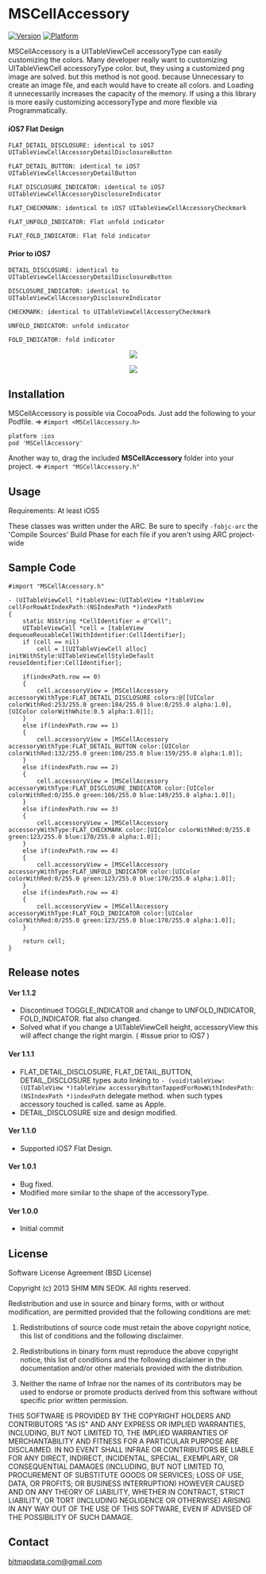 MSCellAccessory
============

[![Version](https://cocoapod-badges.herokuapp.com/v/MSCellAccessory/badge.png)](https://cocoapod-badges.herokuapp.com/v/MSCellAccessory/badge.png)
[![Platform](https://cocoapod-badges.herokuapp.com/p/MSCellAccessory/badge.png)](https://cocoapod-badges.herokuapp.com/p/MSCellAccessory/badge.png)


MSCellAccessory is a UITableViewCell accessoryType can easily customizing the colors. Many developer really want to customizing UITableViewCell accessoryType color. but, they using a customized png image are solved. but this method is not good. because Unnecessary to create an image file, and each would have to create all colors. and Loading it unnecessarily increases the capacity of the memory. If using a this library is more easily customizing accessoryType and more flexible via Programmatically.

#### iOS7 Flat Design
 
    FLAT_DETAIL_DISCLOSURE: identical to iOS7 UITableViewCellAccessoryDetailDisclosureButton
 
 	FLAT_DETAIL_BUTTON: identical to iOS7 UITableViewCellAccessoryDetailButton
 
	FLAT_DISCLOSURE_INDICATOR: identical to iOS7 UITableViewCellAccessoryDisclosureIndicator
 
	FLAT_CHECKMARK: identical to iOS7 UITableViewCellAccessoryCheckmark
 
	FLAT_UNFOLD_INDICATOR: Flat unfold indicator
 
	FLAT_FOLD_INDICATOR: Flat fold indicator
	
#### Prior to iOS7
 
 	DETAIL_DISCLOSURE: identical to UITableViewCellAccessoryDetailDisclosureButton
 
	DISCLOSURE_INDICATOR: identical to UITableViewCellAccessoryDisclosureIndicator
 
	CHECKMARK: identical to UITableViewCellAccessoryCheckmark
 
 	UNFOLD_INDICATOR: unfold indicator
 
 	FOLD_INDICATOR: fold indicator

<p align="center" >
<img src="https://raw.github.com/bitmapdata/MSCellAccessory/master/MSCellAccessoryDemo/ScreenShot2.png">
</p>
<p align="center" >
<img src="https://raw.github.com/bitmapdata/MSCellAccessory/master/MSCellAccessoryDemo/ScreenShot.png">
</p>

## Installation ##

MSCellAccessory is possible via CocoaPods. Just add the following to your Podfile. => `#import <MSCellAccessory.h>`

    platform :ios
    pod 'MSCellAccessory'

Another way to, drag the included <b>MSCellAccessory</b> folder into your project. => `#import "MSCellAccessory.h"`

## Usage ##

Requirements: At least iOS5

These classes was written under the ARC. Be sure to specify `-fobjc-arc` the 'Compile Sources' Build Phase for each file if you aren't using ARC project-wide

## Sample Code ##

    #import "MSCellAccessory.h"

    - (UITableViewCell *)tableView:(UITableView *)tableView cellForRowAtIndexPath:(NSIndexPath *)indexPath
    {
        static NSString *CellIdentifier = @"Cell";
        UITableViewCell *cell = [tableView dequeueReusableCellWithIdentifier:CellIdentifier];
        if (cell == nil)
            cell = [[UITableViewCell alloc] initWithStyle:UITableViewCellStyleDefault reuseIdentifier:CellIdentifier];
        
        if(indexPath.row == 0)
        {
            cell.accessoryView = [MSCellAccessory accessoryWithType:FLAT_DETAIL_DISCLOSURE colors:@[[UIColor colorWithRed:253/255.0 green:184/255.0 blue:0/255.0 alpha:1.0], [UIColor colorWithWhite:0.5 alpha:1.0]]];
        }
        else if(indexPath.row == 1)
        {
            cell.accessoryView = [MSCellAccessory accessoryWithType:FLAT_DETAIL_BUTTON color:[UIColor colorWithRed:132/255.0 green:100/255.0 blue:159/255.0 alpha:1.0]];
        }
        else if(indexPath.row == 2)
        {
            cell.accessoryView = [MSCellAccessory accessoryWithType:FLAT_DISCLOSURE_INDICATOR color:[UIColor colorWithRed:0/255.0 green:166/255.0 blue:149/255.0 alpha:1.0]];
        }
        else if(indexPath.row == 3)
        {
            cell.accessoryView = [MSCellAccessory accessoryWithType:FLAT_CHECKMARK color:[UIColor colorWithRed:0/255.0 green:123/255.0 blue:170/255.0 alpha:1.0]];
        }
        else if(indexPath.row == 4)
        {
            cell.accessoryView = [MSCellAccessory accessoryWithType:FLAT_UNFOLD_INDICATOR color:[UIColor colorWithRed:0/255.0 green:123/255.0 blue:170/255.0 alpha:1.0]];
        }
        else if(indexPath.row == 4)
        {
            cell.accessoryView = [MSCellAccessory accessoryWithType:FLAT_FOLD_INDICATOR color:[UIColor colorWithRed:0/255.0 green:123/255.0 blue:170/255.0 alpha:1.0]];
        }

        return cell;
    }

## Release notes ###

####    Ver 1.1.2
* Discontinued TOGGLE_INDICATOR and change to UNFOLD_INDICATOR, FOLD_INDICATOR. flat also changed.
* Solved what if you change a UITableViewCell height, accessoryView this will affect change the right margin. ( #issue prior to iOS7 )

####    Ver 1.1.1
* FLAT_DETAIL_DISCLOSURE, FLAT_DETAIL_BUTTON, DETAIL_DISCLOSURE types auto linking to `- (void)tableView:(UITableView *)tableView accessoryButtonTappedForRowWithIndexPath:(NSIndexPath *)indexPath` delegate method. when such types accessory touched is called. same as Apple.
* DETAIL_DISCLOSURE size and design modified. 

####    Ver 1.1.0
* Supported iOS7 Flat Design.
    
####    Ver 1.0.1   
* Bug fixed.
* Modified more similar to the shape of the accessoryType.
    
####    Ver 1.0.0 
* Initial commit

## License ##

Software License Agreement (BSD License)

Copyright (c) 2013 SHIM MIN SEOK. All rights reserved.

Redistribution and use in source and binary forms, with or without
modification, are permitted provided that the following conditions are met:

  1. Redistributions of source code must retain the above copyright
     notice, this list of conditions and the following disclaimer.
   
  2. Redistributions in binary form must reproduce the above copyright
     notice, this list of conditions and the following disclaimer in
     the documentation and/or other materials provided with the
     distribution.

  3. Neither the name of Infrae nor the names of its contributors may
     be used to endorse or promote products derived from this software
     without specific prior written permission.

THIS SOFTWARE IS PROVIDED BY THE COPYRIGHT HOLDERS AND CONTRIBUTORS
"AS IS" AND ANY EXPRESS OR IMPLIED WARRANTIES, INCLUDING, BUT NOT
LIMITED TO, THE IMPLIED WARRANTIES OF MERCHANTABILITY AND FITNESS FOR
A PARTICULAR PURPOSE ARE DISCLAIMED. IN NO EVENT SHALL INFRAE OR
CONTRIBUTORS BE LIABLE FOR ANY DIRECT, INDIRECT, INCIDENTAL, SPECIAL,
EXEMPLARY, OR CONSEQUENTIAL DAMAGES (INCLUDING, BUT NOT LIMITED TO,
PROCUREMENT OF SUBSTITUTE GOODS OR SERVICES; LOSS OF USE, DATA, OR
PROFITS; OR BUSINESS INTERRUPTION) HOWEVER CAUSED AND ON ANY THEORY OF
LIABILITY, WHETHER IN CONTRACT, STRICT LIABILITY, OR TORT (INCLUDING
NEGLIGENCE OR OTHERWISE) ARISING IN ANY WAY OUT OF THE USE OF THIS
SOFTWARE, EVEN IF ADVISED OF THE POSSIBILITY OF SUCH DAMAGE.

## Contact ##

bitmapdata.com@gmail.com
